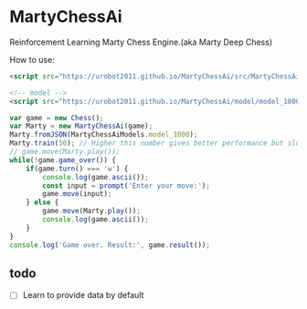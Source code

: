 # MartyChessAi
Reinforcement Learning Marty Chess Engine.(aka Marty Deep Chess)


How to use:
```html
<script src="https://urobot2011.github.io/MartyChessAi/src/MartyChessAi.js"></script>
```
```html
<!-- model -->
<script src="https://urobot2011.github.io/MartyChessAi/model/model_1000data.js"></script>
```
```js
var game = new Chess();
var Marty = new MartyChessAi(game);
Marty.fromJSON(MartyChessAiModels.model_1000);
Marty.train(50); // Higher this number gives better performance but slower learning
// game.move(Marty.play());
while(!game.game_over()) {
	if(game.turn() === 'w') {
		console.log(game.ascii());
		const input = prompt('Enter your move:');
		game.move(input);
	} else {
		game.move(Marty.play());
		console.log(game.ascii());
	}
}
console.log('Game over. Result:', game.result());
```

## todo
* [ ] Learn to provide data by default
